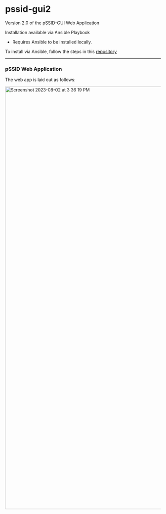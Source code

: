 # pssid-gui2

Version 2.0 of the pSSID-GUI Web Application

Installation available via Ansible Playbook
* Requires Ansible to be installed locally.

To install via Ansible, follow the steps in this [repository]((https://github.com/UMNET-perfSONAR/ansible_pssid_gui_2.0))

----
### pSSID Web Application 

The web app is laid out as follows: 

<img width="1368" alt="Screenshot 2023-08-02 at 3 36 19 PM" src="https://github.com/UMNET-perfSONAR/pssid-gui2/assets/74212084/cf7bba5f-74f5-4303-926f-c17a0cd17b81">
